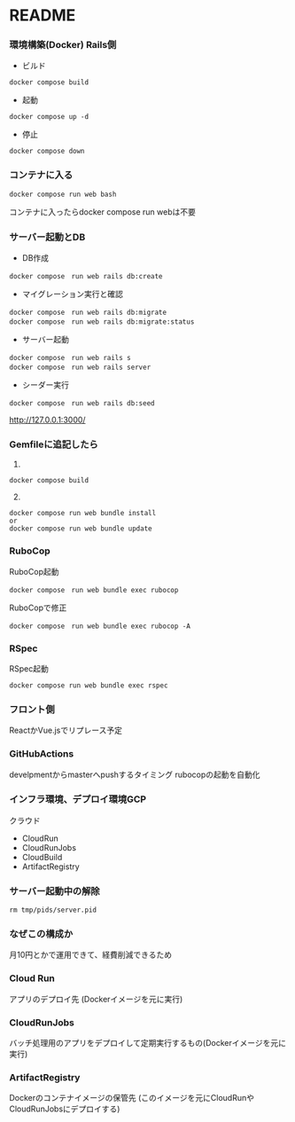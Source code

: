 # README

### 環境構築(Docker) Rails側

- ビルド
```
docker compose build
```
- 起動
```
docker compose up -d
```
- 停止
```
docker compose down
```
### コンテナに入る
```
docker compose run web bash  
```
コンテナに入ったらdocker compose run webは不要

### サーバー起動とDB
- DB作成
```
docker compose　run web rails db:create
```
- マイグレーション実行と確認
```
docker compose　run web rails db:migrate
docker compose　run web rails db:migrate:status
```
- サーバー起動
```
docker compose　run web rails s
docker compose　run web rails server
```

- シーダー実行
```
docker compose　run web rails db:seed
```

http://127.0.0.1:3000/
### Gemfileに追記したら
1.
```
docker compose build
```
2.
```
docker compose run web bundle install
or
docker compose run web bundle update
```

### RuboCop
RuboCop起動
```
docker compose　run web bundle exec rubocop
```
RuboCopで修正
```
docker compose　run web bundle exec rubocop -A
```

### RSpec
RSpec起動
```
docker compose run web bundle exec rspec
```

### フロント側
ReactかVue.jsでリプレース予定

### GitHubActions
develpmentからmasterへpushするタイミング
rubocopの起動を自動化

### インフラ環境、デプロイ環境GCP
クラウド
- CloudRun
- CloudRunJobs
- CloudBuild
- ArtifactRegistry

### サーバー起動中の解除
```
rm tmp/pids/server.pid
```

### なぜこの構成か
月10円とかで運用できて、経費削減できるため

### Cloud Run
アプリのデプロイ先 (Dockerイメージを元に実行)

### CloudRunJobs
バッチ処理用のアプリをデプロイして定期実行するもの(Dockerイメージを元に実行)

### ArtifactRegistry
Dockerのコンテナイメージの保管先 (このイメージを元にCloudRunやCloudRunJobsにデプロイする)
